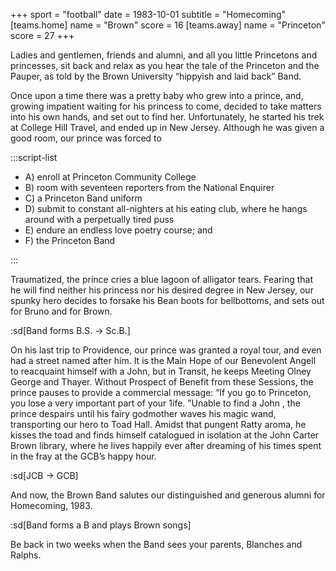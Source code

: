 +++
sport = "football"
date = 1983-10-01
subtitle = "Homecoming"
[teams.home]
name = "Brown"
score = 16
[teams.away]
name = "Princeton"
score = 27
+++

Ladies and gentlemen, friends and alumni, and all you little Princetons and princesses, sit back and relax as you hear the tale of the Princeton and the Pauper, as told by the Brown University “hippyish and laid back” Band.

Once upon a time there was a pretty baby who grew into a prince, and, growing impatient waiting for his princess to come, decided to take matters into his own hands, and set out to find her. Unfortunately, he started his trek at College Hill Travel, and ended up in New Jersey. Although he was given a good room, our prince was forced to

:::script-list

- A) enroll at Princeton Community College
- B) room with seventeen reporters from the National Enquirer
- C) a Princeton Band uniform
- D) submit to constant all-nighters at his eating club, where he hangs around with a perpetually tired puss
- E) endure an endless love poetry course; and
- F) the Princeton Band

:::

Traumatized, the prince cries a blue lagoon of alligator tears. Fearing that he will find neither his princess nor his desired degree in New Jersey, our spunky hero decides to forsake his Bean boots for bellbottoms, and sets out for Bruno and for Brown.

:sd[Band forms B.S. → Sc.B.]

On his last trip to Providence, our prince was granted a royal tour, and even had a street named after him. It is the Main Hope of our Benevolent Angell to reacquaint himself with a John, but in Transit, he keeps Meeting Olney George and Thayer. Without Prospect of Benefit from these Sessions, the prince pauses to provide a commercial message: “If you go to Princeton, you lose a very important part of your 1ife. ”Unable to find a John , the prince despairs until his fairy godmother waves his magic wand, transporting our hero to Toad Hall. Amidst that pungent Ratty aroma, he kisses the toad and finds himself catalogued in isolation at the John Carter Brown library, where he lives happily ever after dreaming of his times spent in the fray at the GCB’s happy hour.

:sd[JCB → GCB]

And now, the Brown Band salutes our distinguished and generous alumni for Homecoming, 1983.

:sd[Band forms a B and plays Brown songs]

Be back in two weeks when the Band sees your parents, Blanches and Ralphs.
